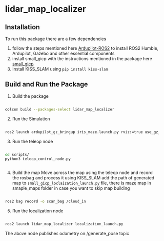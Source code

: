 # lidar_map_localizer


## Installation
To run this package there are a few dependencies

1. follow the steps mentioned here [Ardupilot-ROS2](https://ardupilot.org/dev/docs/ros2-gazebo.html) to install ROS2 Humble, Ardupilot, Gazebo and other essential components
2. install small_gicp with the instructions mentioned in the package here [small_gicp](https://github.com/koide3/small_gicp)
3. Install KISS_SLAM using `pip install kiss-slam`

## Build and Run the Package

1. Build the package
```bash

colcon build --packages-select lidar_map_localizer

```

2. Run the Simulation
```bash

ros2 launch ardupilot_gz_bringup iris_maze.launch.py rviz:=true use_gz_tf:=true lidar_dim:=3

```

3. Run the teleop node
```bash

cd scripts/
python3 teleop_control_node.py 



```

4. Build the map
Move across the map using the teleop node and record the rosbag and process it using KISS_SLAM add the path of generated map to `small_gicp_loclaization_launch.py` file, there is maze map in smaple_maps folder in case you want to skip map building
```bash

ros2 bag record -o scan_bag /cloud_in


```



5. Run the localization node

```bash

ros2 launch lidar_map_localizer localization_launch.py

```
The above node publishes odometry on /generate_pose topic